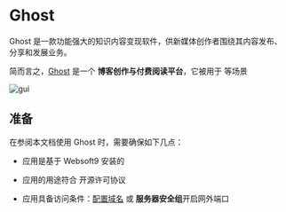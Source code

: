 # Ghost

Ghost 是一款功能强大的知识内容变现软件，供新媒体创作者围绕其内容发布、分享和发展业务。

简而言之，[Ghost](https://ghost.org/) 是一个 **博客创作与付费阅读平台**，它被用于  等场景


![gui](https://libs.websoft9.com/Websoft9/DocsPicture/zh/ghost/ghost-dsgui-websoft9.png)


## 准备

在参阅本文档使用 Ghost 时，需要确保如下几点：

- 应用是基于 Websoft9 安装的

- 应用的用途符合 [](https://some_license_url) 开源许可协议

- 应用具备访问条件：[配置域名](./guide/appsetdomain) 或 **服务器安全组**开启网外端口